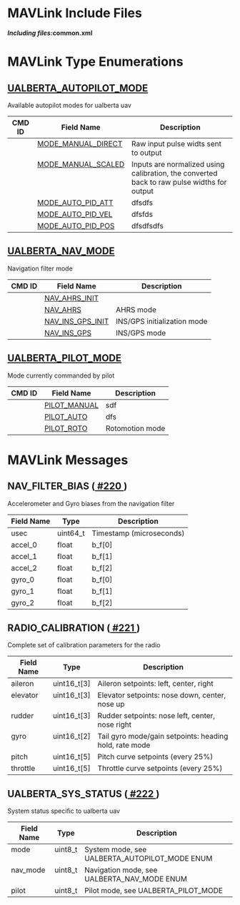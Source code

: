 <html>
 <body>
  <h1>MAVLink Include Files</h1>
  <p>
   <strong>
    <em>Including files:</em>common.xml</strong>
  </p>
  <h1>MAVLink Type Enumerations</h1>
  <h2 class="mavlink_message_name" id="ENUM_UALBERTA_AUTOPILOT_MODE">
   <a href="#ENUM_UALBERTA_AUTOPILOT_MODE">UALBERTA_AUTOPILOT_MODE</a>
  </h2>
  <p class="description">Available autopilot modes for ualberta uav</p>
  <table class="sortable">
   <thead>
    <tr>
     <th class="mavlink_field_header">CMD ID</th>
     <th class="mavlink_field_header">Field Name</th>
     <th class="mavlink_field_header">Description</th>
    </tr>
   </thead>
   <tbody>
    <tr class="mavlink_field" id="MODE_MANUAL_DIRECT">
     <td class="mavlink_type" valign="top">
     </td>
     <td class="mavlink_name" valign="top">
      <a href="#MODE_MANUAL_DIRECT">MODE_MANUAL_DIRECT</a>
     </td>
     <td class="mavlink_comment">Raw input pulse widts sent to output</td>
    </tr>
    <tr class="mavlink_field" id="MODE_MANUAL_SCALED">
     <td class="mavlink_type" valign="top">
     </td>
     <td class="mavlink_name" valign="top">
      <a href="#MODE_MANUAL_SCALED">MODE_MANUAL_SCALED</a>
     </td>
     <td class="mavlink_comment">Inputs are normalized using calibration, the converted back to raw pulse widths for output</td>
    </tr>
    <tr class="mavlink_field" id="MODE_AUTO_PID_ATT">
     <td class="mavlink_type" valign="top">
     </td>
     <td class="mavlink_name" valign="top">
      <a href="#MODE_AUTO_PID_ATT">MODE_AUTO_PID_ATT</a>
     </td>
     <td class="mavlink_comment">dfsdfs</td>
    </tr>
    <tr class="mavlink_field" id="MODE_AUTO_PID_VEL">
     <td class="mavlink_type" valign="top">
     </td>
     <td class="mavlink_name" valign="top">
      <a href="#MODE_AUTO_PID_VEL">MODE_AUTO_PID_VEL</a>
     </td>
     <td class="mavlink_comment">dfsfds</td>
    </tr>
    <tr class="mavlink_field" id="MODE_AUTO_PID_POS">
     <td class="mavlink_type" valign="top">
     </td>
     <td class="mavlink_name" valign="top">
      <a href="#MODE_AUTO_PID_POS">MODE_AUTO_PID_POS</a>
     </td>
     <td class="mavlink_comment">dfsdfsdfs</td>
    </tr>
   </tbody>
  </table>
  <h2 class="mavlink_message_name" id="ENUM_UALBERTA_NAV_MODE">
   <a href="#ENUM_UALBERTA_NAV_MODE">UALBERTA_NAV_MODE</a>
  </h2>
  <p class="description">Navigation filter mode</p>
  <table class="sortable">
   <thead>
    <tr>
     <th class="mavlink_field_header">CMD ID</th>
     <th class="mavlink_field_header">Field Name</th>
     <th class="mavlink_field_header">Description</th>
    </tr>
   </thead>
   <tbody>
    <tr class="mavlink_field" id="NAV_AHRS_INIT">
     <td class="mavlink_type" valign="top">
     </td>
     <td class="mavlink_name" valign="top">
      <a href="#NAV_AHRS_INIT">NAV_AHRS_INIT</a>
     </td>
     <td class="mavlink_comment">
     </td>
    </tr>
    <tr class="mavlink_field" id="NAV_AHRS">
     <td class="mavlink_type" valign="top">
     </td>
     <td class="mavlink_name" valign="top">
      <a href="#NAV_AHRS">NAV_AHRS</a>
     </td>
     <td class="mavlink_comment">AHRS mode</td>
    </tr>
    <tr class="mavlink_field" id="NAV_INS_GPS_INIT">
     <td class="mavlink_type" valign="top">
     </td>
     <td class="mavlink_name" valign="top">
      <a href="#NAV_INS_GPS_INIT">NAV_INS_GPS_INIT</a>
     </td>
     <td class="mavlink_comment">INS/GPS initialization mode</td>
    </tr>
    <tr class="mavlink_field" id="NAV_INS_GPS">
     <td class="mavlink_type" valign="top">
     </td>
     <td class="mavlink_name" valign="top">
      <a href="#NAV_INS_GPS">NAV_INS_GPS</a>
     </td>
     <td class="mavlink_comment">INS/GPS mode</td>
    </tr>
   </tbody>
  </table>
  <h2 class="mavlink_message_name" id="ENUM_UALBERTA_PILOT_MODE">
   <a href="#ENUM_UALBERTA_PILOT_MODE">UALBERTA_PILOT_MODE</a>
  </h2>
  <p class="description">Mode currently commanded by pilot</p>
  <table class="sortable">
   <thead>
    <tr>
     <th class="mavlink_field_header">CMD ID</th>
     <th class="mavlink_field_header">Field Name</th>
     <th class="mavlink_field_header">Description</th>
    </tr>
   </thead>
   <tbody>
    <tr class="mavlink_field" id="PILOT_MANUAL">
     <td class="mavlink_type" valign="top">
     </td>
     <td class="mavlink_name" valign="top">
      <a href="#PILOT_MANUAL">PILOT_MANUAL</a>
     </td>
     <td class="mavlink_comment">sdf</td>
    </tr>
    <tr class="mavlink_field" id="PILOT_AUTO">
     <td class="mavlink_type" valign="top">
     </td>
     <td class="mavlink_name" valign="top">
      <a href="#PILOT_AUTO">PILOT_AUTO</a>
     </td>
     <td class="mavlink_comment">dfs</td>
    </tr>
    <tr class="mavlink_field" id="PILOT_ROTO">
     <td class="mavlink_type" valign="top">
     </td>
     <td class="mavlink_name" valign="top">
      <a href="#PILOT_ROTO">PILOT_ROTO</a>
     </td>
     <td class="mavlink_comment">Rotomotion mode</td>
    </tr>
   </tbody>
  </table>
  <h1>MAVLink Messages</h1>
  <h2 class="mavlink_message_name" id="NAV_FILTER_BIAS">NAV_FILTER_BIAS (<a href="#NAV_FILTER_BIAS">
    #220
   </a>
   )
  </h2>
  <p class="description">Accelerometer and Gyro biases from the navigation filter</p>
  <table class="sortable">
   <thead>
    <tr>
     <th class="mavlink_field_header">Field Name</th>
     <th class="mavlink_field_header">Type</th>
     <th class="mavlink_field_header">Description</th>
    </tr>
   </thead>
   <tbody>
    <tr class="mavlink_field">
     <td class="mavlink_name" valign="top">usec</td>
     <td class="mavlink_type" valign="top">uint64_t</td>
     <td class="mavlink_comment">Timestamp (microseconds)</td>
    </tr>
    <tr class="mavlink_field">
     <td class="mavlink_name" valign="top">accel_0</td>
     <td class="mavlink_type" valign="top">float</td>
     <td class="mavlink_comment">b_f[0]</td>
    </tr>
    <tr class="mavlink_field">
     <td class="mavlink_name" valign="top">accel_1</td>
     <td class="mavlink_type" valign="top">float</td>
     <td class="mavlink_comment">b_f[1]</td>
    </tr>
    <tr class="mavlink_field">
     <td class="mavlink_name" valign="top">accel_2</td>
     <td class="mavlink_type" valign="top">float</td>
     <td class="mavlink_comment">b_f[2]</td>
    </tr>
    <tr class="mavlink_field">
     <td class="mavlink_name" valign="top">gyro_0</td>
     <td class="mavlink_type" valign="top">float</td>
     <td class="mavlink_comment">b_f[0]</td>
    </tr>
    <tr class="mavlink_field">
     <td class="mavlink_name" valign="top">gyro_1</td>
     <td class="mavlink_type" valign="top">float</td>
     <td class="mavlink_comment">b_f[1]</td>
    </tr>
    <tr class="mavlink_field">
     <td class="mavlink_name" valign="top">gyro_2</td>
     <td class="mavlink_type" valign="top">float</td>
     <td class="mavlink_comment">b_f[2]</td>
    </tr>
   </tbody>
  </table>
  <h2 class="mavlink_message_name" id="RADIO_CALIBRATION">RADIO_CALIBRATION (<a href="#RADIO_CALIBRATION">
    #221
   </a>
   )
  </h2>
  <p class="description">Complete set of calibration parameters for the radio</p>
  <table class="sortable">
   <thead>
    <tr>
     <th class="mavlink_field_header">Field Name</th>
     <th class="mavlink_field_header">Type</th>
     <th class="mavlink_field_header">Description</th>
    </tr>
   </thead>
   <tbody>
    <tr class="mavlink_field">
     <td class="mavlink_name" valign="top">aileron</td>
     <td class="mavlink_type" valign="top">uint16_t[3]</td>
     <td class="mavlink_comment">Aileron setpoints: left, center, right</td>
    </tr>
    <tr class="mavlink_field">
     <td class="mavlink_name" valign="top">elevator</td>
     <td class="mavlink_type" valign="top">uint16_t[3]</td>
     <td class="mavlink_comment">Elevator setpoints: nose down, center, nose up</td>
    </tr>
    <tr class="mavlink_field">
     <td class="mavlink_name" valign="top">rudder</td>
     <td class="mavlink_type" valign="top">uint16_t[3]</td>
     <td class="mavlink_comment">Rudder setpoints: nose left, center, nose right</td>
    </tr>
    <tr class="mavlink_field">
     <td class="mavlink_name" valign="top">gyro</td>
     <td class="mavlink_type" valign="top">uint16_t[2]</td>
     <td class="mavlink_comment">Tail gyro mode/gain setpoints: heading hold, rate mode</td>
    </tr>
    <tr class="mavlink_field">
     <td class="mavlink_name" valign="top">pitch</td>
     <td class="mavlink_type" valign="top">uint16_t[5]</td>
     <td class="mavlink_comment">Pitch curve setpoints (every 25%)</td>
    </tr>
    <tr class="mavlink_field">
     <td class="mavlink_name" valign="top">throttle</td>
     <td class="mavlink_type" valign="top">uint16_t[5]</td>
     <td class="mavlink_comment">Throttle curve setpoints (every 25%)</td>
    </tr>
   </tbody>
  </table>
  <h2 class="mavlink_message_name" id="UALBERTA_SYS_STATUS">UALBERTA_SYS_STATUS (<a href="#UALBERTA_SYS_STATUS">
    #222
   </a>
   )
  </h2>
  <p class="description">System status specific to ualberta uav</p>
  <table class="sortable">
   <thead>
    <tr>
     <th class="mavlink_field_header">Field Name</th>
     <th class="mavlink_field_header">Type</th>
     <th class="mavlink_field_header">Description</th>
    </tr>
   </thead>
   <tbody>
    <tr class="mavlink_field">
     <td class="mavlink_name" valign="top">mode</td>
     <td class="mavlink_type" valign="top">uint8_t</td>
     <td class="mavlink_comment">System mode, see UALBERTA_AUTOPILOT_MODE ENUM</td>
    </tr>
    <tr class="mavlink_field">
     <td class="mavlink_name" valign="top">nav_mode</td>
     <td class="mavlink_type" valign="top">uint8_t</td>
     <td class="mavlink_comment">Navigation mode, see UALBERTA_NAV_MODE ENUM</td>
    </tr>
    <tr class="mavlink_field">
     <td class="mavlink_name" valign="top">pilot</td>
     <td class="mavlink_type" valign="top">uint8_t</td>
     <td class="mavlink_comment">Pilot mode, see UALBERTA_PILOT_MODE</td>
    </tr>
   </tbody>
  </table>
 </body>
</html>